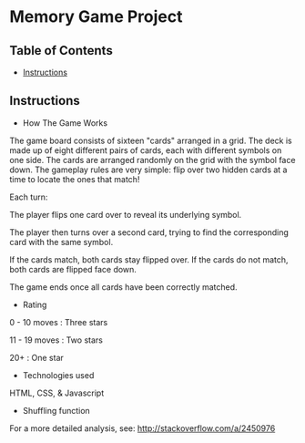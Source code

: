 # Memory Game Project

## Table of Contents

* [Instructions](#instructions)

## Instructions

* How The Game Works

The game board consists of sixteen "cards" arranged in a grid. The deck is made up of eight different pairs of cards, each with different symbols on one side. The cards are arranged randomly on the grid with the symbol face down. The gameplay rules are very simple: flip over two hidden cards at a time to locate the ones that match!

Each turn:

The player flips one card over to reveal its underlying symbol.

The player then turns over a second card, trying to find the corresponding card with the same symbol.

If the cards match, both cards stay flipped over.
If the cards do not match, both cards are flipped face down.

The game ends once all cards have been correctly matched. 


* Rating

0 - 10 moves  : Three stars

11 - 19 moves : Two stars

20+           : One star


* Technologies used

HTML, CSS, & Javascript


* Shuffling function

For a more detailed analysis, see: http://stackoverflow.com/a/2450976

